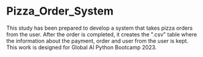 # Pizza_Order_System
This study has been prepared to develop a system that takes pizza orders from the user. 
After the order is completed, it creates the ".csv" table where the information about the payment, order and user from the user is kept.
This work is designed for Global AI Python Bootcamp 2023.

